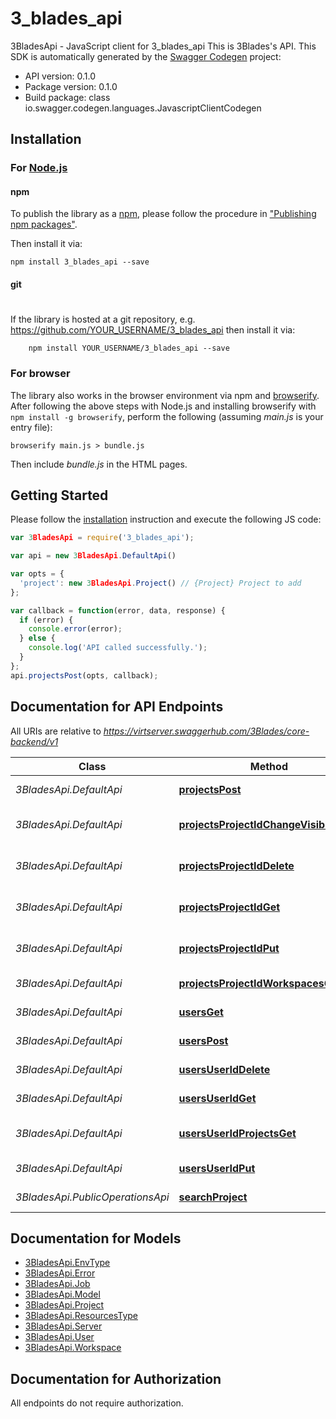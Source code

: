 # 3_blades_api

3BladesApi - JavaScript client for 3_blades_api
This is 3Blades's API.
This SDK is automatically generated by the [Swagger Codegen](https://github.com/swagger-api/swagger-codegen) project:

- API version: 0.1.0
- Package version: 0.1.0
- Build package: class io.swagger.codegen.languages.JavascriptClientCodegen

## Installation

### For [Node.js](https://nodejs.org/)

#### npm

To publish the library as a [npm](https://www.npmjs.com/),
please follow the procedure in ["Publishing npm packages"](https://docs.npmjs.com/getting-started/publishing-npm-packages).

Then install it via:

```shell
npm install 3_blades_api --save
```

#### git
#
If the library is hosted at a git repository, e.g.
https://github.com/YOUR_USERNAME/3_blades_api
then install it via:

```shell
    npm install YOUR_USERNAME/3_blades_api --save
```

### For browser

The library also works in the browser environment via npm and [browserify](http://browserify.org/). After following
the above steps with Node.js and installing browserify with `npm install -g browserify`,
perform the following (assuming *main.js* is your entry file):

```shell
browserify main.js > bundle.js
```

Then include *bundle.js* in the HTML pages.

## Getting Started

Please follow the [installation](#installation) instruction and execute the following JS code:

```javascript
var 3BladesApi = require('3_blades_api');

var api = new 3BladesApi.DefaultApi()

var opts = { 
  'project': new 3BladesApi.Project() // {Project} Project to add
};

var callback = function(error, data, response) {
  if (error) {
    console.error(error);
  } else {
    console.log('API called successfully.');
  }
};
api.projectsPost(opts, callback);

```

## Documentation for API Endpoints

All URIs are relative to *https://virtserver.swaggerhub.com/3Blades/core-backend/v1*

Class | Method | HTTP request | Description
------------ | ------------- | ------------- | -------------
*3BladesApi.DefaultApi* | [**projectsPost**](docs/DefaultApi.md#projectsPost) | **POST** /projects | Adds a new project
*3BladesApi.DefaultApi* | [**projectsProjectIdChangeVisibilityPut**](docs/DefaultApi.md#projectsProjectIdChangeVisibilityPut) | **PUT** /projects/{projectId}/change-visibility | Change the project visibility
*3BladesApi.DefaultApi* | [**projectsProjectIdDelete**](docs/DefaultApi.md#projectsProjectIdDelete) | **DELETE** /projects/{projectId} | Deletes a project by ID
*3BladesApi.DefaultApi* | [**projectsProjectIdGet**](docs/DefaultApi.md#projectsProjectIdGet) | **GET** /projects/{projectId} | Gets a project by ID
*3BladesApi.DefaultApi* | [**projectsProjectIdPut**](docs/DefaultApi.md#projectsProjectIdPut) | **PUT** /projects/{projectId} | Updates project object
*3BladesApi.DefaultApi* | [**projectsProjectIdWorkspacesGet**](docs/DefaultApi.md#projectsProjectIdWorkspacesGet) | **GET** /projects/{projectId}/workspaces | 
*3BladesApi.DefaultApi* | [**usersGet**](docs/DefaultApi.md#usersGet) | **GET** /users | Gets a list of all users.
*3BladesApi.DefaultApi* | [**usersPost**](docs/DefaultApi.md#usersPost) | **POST** /users | Adds a new user
*3BladesApi.DefaultApi* | [**usersUserIdDelete**](docs/DefaultApi.md#usersUserIdDelete) | **DELETE** /users/{userId} | Deletes a user by ID
*3BladesApi.DefaultApi* | [**usersUserIdGet**](docs/DefaultApi.md#usersUserIdGet) | **GET** /users/{userId} | Gets a user by ID
*3BladesApi.DefaultApi* | [**usersUserIdProjectsGet**](docs/DefaultApi.md#usersUserIdProjectsGet) | **GET** /users/{userId}/projects | Gets all the user&#39;s projects
*3BladesApi.DefaultApi* | [**usersUserIdPut**](docs/DefaultApi.md#usersUserIdPut) | **PUT** /users/{userId} | Updates user object
*3BladesApi.PublicOperationsApi* | [**searchProject**](docs/PublicOperationsApi.md#searchProject) | **GET** /projects | searches projects


## Documentation for Models

 - [3BladesApi.EnvType](docs/EnvType.md)
 - [3BladesApi.Error](docs/Error.md)
 - [3BladesApi.Job](docs/Job.md)
 - [3BladesApi.Model](docs/Model.md)
 - [3BladesApi.Project](docs/Project.md)
 - [3BladesApi.ResourcesType](docs/ResourcesType.md)
 - [3BladesApi.Server](docs/Server.md)
 - [3BladesApi.User](docs/User.md)
 - [3BladesApi.Workspace](docs/Workspace.md)


## Documentation for Authorization

 All endpoints do not require authorization.

